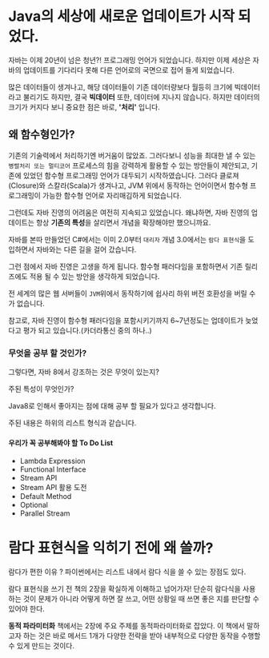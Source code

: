 # Java의 세상에 새로운 업데이트가 시작 되었다.

자바는 이제 20년이 넘은 청년?! 프로그래밍 언어가 되었습니다.
하지만 이제 세상은 자바의 업데이트를 기다리다 못해 다른 언어로의 국면으로 접어 들게 되었습니다.

많은 데이터들이 생겨나고, 해당 데이터들이 기존 데이터량보다 월등히 크기에 빅데이터라고 불리기도 하지만, 결국 **빅데이터** 또한, 데이터에 지나지 않습니다.
하지만 데이터의 크기가 커지다 보니 중요한 점은 바로, **'처리'** 입니다.

## 왜 함수형인가?

기존의 기술력에서 처리하기엔 버거움이 많았죠.
그러다보니 성능을 최대한 낼 수 있는 `병렬처리 또는 멀티코어` 프로세스의 힘을 강력하게 활용할 수 있는 방안들이 제안되고,
기존에 있었던 함수형 프로그래밍 언어가 대두되기 시작하였습니다.
그러다 클로져(Closure)와 스칼라(Scala)가 생겨나고, JVM 위에서 동작하는 언어이면서 함수형 프로그래밍이 가능한 함수형 언어로 자리매김하게 되었습니다.

그런데도 자바 진영의 어려움은 여전히 지속되고 있었습니다.
왜냐하면, 자바 진영의 업데이트는 항상 **기존의 특성**을 살리면서 개념을 확장해야만 했으니까요.

자바를 본따 만들었던 C#에서는 이미 2.0부터 `대리자` 개념 3.0에서는 `람다 표현식`을 도입하면서 자바와는 다른 길을 걸어 갔습니다.

그런 점에서 자바 진영은 고생을 하게 됩니다. 함수형 패러다임을 포함하면서 기존 릴리즈에도 적용 될 수 있는 방안을 생각하게 되었습니다.

전 세계의 많은 웹 서버들이 `JVM`위에서 동작하기에 쉽사리 하위 버전 호환성을 버릴 수가 없습니다.

참고로, 자바 진영이 함수형 패러다임을 포함시키기까지 6~7년정도는 업데이트가 늦었다고 평가 되고 있습니다.(카더라통신 중의 하나..)

### 무엇을 공부 할 것인가?

그렇다면, 자바 8에서 강조하는 것은 무엇이 있는지?

주된 특성이 무엇인가?

Java8로 인해서 좋아지는 점에 대해 공부 할 필요가 있다고 생각합니다.

주된 내용은 하위의 리스트 형식과 같습니다.

#### 우리가 꼭 공부해봐야 할 To Do List

* Lambda Expression
* Functional Interface
* Stream API
* Stream API 활용 도전
* Default Method
* Optional
* Parallel Stream


# 람다 표현식을 익히기 전에 왜 쓸까?

람다가 편한 이유 ? 파이썬에서는 리스트 내에서 람다 식을 쓸 수 있는 장점도 있다.

람다 표현식을 쓰기 전 책의 2장을 확실하게 이해하고 넘어가자!
단순히 람다식을 사용하는 것이 문제가 아니라 어떻게 하면 잘 쓰고, 어떤 상황일 때 쓰면 좋은 지를 판단할 수 있어야 한다.

**동적 파라미터화** 책에서는 2장에 주요 주제를 동적파라미터화로 잡았다. 이 책에서 말하고자 하는 것은 바로 메서드 1개가 다양한 전략을 받아 내부적으로 다양한 동작을 수행할 수 있게 만드는 것이다.
